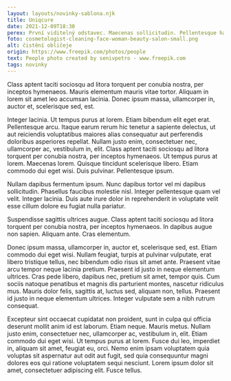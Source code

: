 ```yaml
---
layout: layouts/novinky-sablona.njk
title: Uniqcure
date: 2021-12-09T18:30
perex: První viditelný odstavec. Maecenas sollicitudin. Pellentesque habitant morbi tristique senectus et netus et malesuada fames ac turpis egestas. Duis sapien nunc, commodo et, interdum suscipit, sollicitudin et, dolor.
foto: cosmetologist-cleaning-face-woman-beauty-salon-small.png
alt: čistění obličeje
origin: https://www.freepik.com/photos/people
text: People photo created by senivpetro - www.freepik.com
tags: novinky
---
```


 Class aptent taciti sociosqu ad litora torquent per conubia nostra, per inceptos hymenaeos. Mauris elementum mauris vitae tortor. Aliquam in lorem sit amet leo accumsan lacinia. Donec ipsum massa, ullamcorper in, auctor et, scelerisque sed, est.

Integer lacinia. Ut tempus purus at lorem. Etiam bibendum elit eget erat. Pellentesque arcu. Itaque earum rerum hic tenetur a sapiente delectus, ut aut reiciendis voluptatibus maiores alias consequatur aut perferendis doloribus asperiores repellat. Nullam justo enim, consectetuer nec, ullamcorper ac, vestibulum in, elit. Class aptent taciti sociosqu ad litora torquent per conubia nostra, per inceptos hymenaeos. Ut tempus purus at lorem. Maecenas lorem. Quisque tincidunt scelerisque libero. Etiam commodo dui eget wisi. Duis pulvinar. Pellentesque ipsum.

Nullam dapibus fermentum ipsum. Nunc dapibus tortor vel mi dapibus sollicitudin. Phasellus faucibus molestie nisl. Integer pellentesque quam vel velit. Integer lacinia. Duis aute irure dolor in reprehenderit in voluptate velit esse cillum dolore eu fugiat nulla pariatur.

Suspendisse sagittis ultrices augue. Class aptent taciti sociosqu ad litora torquent per conubia nostra, per inceptos hymenaeos. In dapibus augue non sapien. Aliquam ante. Cras elementum.

Donec ipsum massa, ullamcorper in, auctor et, scelerisque sed, est. Etiam commodo dui eget wisi. Nullam feugiat, turpis at pulvinar vulputate, erat libero tristique tellus, nec bibendum odio risus sit amet ante. Praesent vitae arcu tempor neque lacinia pretium. Praesent id justo in neque elementum ultrices. Cras pede libero, dapibus nec, pretium sit amet, tempor quis. Cum sociis natoque penatibus et magnis dis parturient montes, nascetur ridiculus mus. Mauris dolor felis, sagittis at, luctus sed, aliquam non, tellus. Praesent id justo in neque elementum ultrices. Integer vulputate sem a nibh rutrum consequat.

Excepteur sint occaecat cupidatat non proident, sunt in culpa qui officia deserunt mollit anim id est laborum. Etiam neque. Mauris metus. Nullam justo enim, consectetuer nec, ullamcorper ac, vestibulum in, elit. Etiam commodo dui eget wisi. Ut tempus purus at lorem. Fusce dui leo, imperdiet in, aliquam sit amet, feugiat eu, orci. Nemo enim ipsam voluptatem quia voluptas sit aspernatur aut odit aut fugit, sed quia consequuntur magni dolores eos qui ratione voluptatem sequi nesciunt. Lorem ipsum dolor sit amet, consectetuer adipiscing elit. Fusce tellus.
